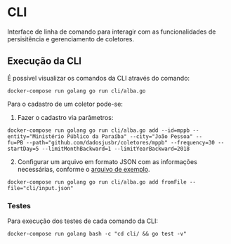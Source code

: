 # CLI

Interface de linha de comando para interagir com as funcionalidades de persisitência e gerenciamento de coletores.

## Execução da CLI

É possível visualizar os comandos da CLI através do comando:

`docker-compose run golang go run cli/alba.go`

Para o cadastro de um coletor pode-se:

1) Fazer o cadastro via parâmetros:
 ```
docker-compose run golang go run cli/alba.go add --id=mppb --entity="Ministério Público da Paraíba" --city="João Pessoa" --
fu=PB --path="github.com/dadosjusbr/coletores/mppb" --frequency=30 --startDay=5 --limitMonthBackward=1 --limitYearBackward=2018
```

2) Configurar um arquivo em formato JSON com as informações necessárias, conforme o [arquivo de exemplo](https://github.com/dadosjusbr/alba/blob/comando-cli/cli/input.json).

`docker-compose run golang go run cli/alba.go add fromFile --file="cli/input.json"`

### Testes

Para execução dos testes de cada comando da CLI:

`docker-compose run golang bash -c "cd cli/ && go test -v"`